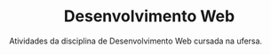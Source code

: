 <h1 align="center">Desenvolvimento Web</h1>

<p>
  Atividades da disciplina de Desenvolvimento Web cursada na ufersa.
</p>
